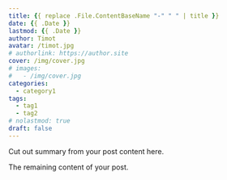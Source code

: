 ```yaml
---
title: {{ replace .File.ContentBaseName "-" " " | title }}
date: {{ .Date }}
lastmod: {{ .Date }}
author: Timot
avatar: /timot.jpg
# authorlink: https://author.site
cover: /img/cover.jpg
# images:
#   - /img/cover.jpg
categories:
  - category1
tags:
  - tag1
  - tag2
# nolastmod: true
draft: false
---
```


Cut out summary from your post content here.

<!--more-->

The remaining content of your post.
